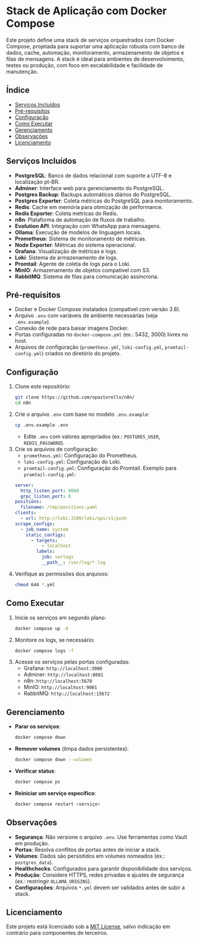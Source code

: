 # Stack de Aplicação com Docker Compose

Este projeto define uma stack de serviços orquestrados com Docker Compose, projetada para suportar uma aplicação robusta com banco de dados, cache, automação, monitoramento, armazenamento de objetos e filas de mensagens. A stack é ideal para ambientes de desenvolvimento, testes ou produção, com foco em escalabilidade e facilidade de manutenção.

## Índice
- [Serviços Incluídos](#serviços-incluídos)
- [Pré-requisitos](#pré-requisitos)
- [Configuração](#configuração)
- [Como Executar](#como-executar)
- [Gerenciamento](#gerenciamento)
- [Observações](#observações)
- [Licenciamento](#licenciamento)

## Serviços Incluídos
- **PostgreSQL**: Banco de dados relacional com suporte a UTF-8 e localização pt-BR.
- **Adminer**: Interface web para gerenciamento do PostgreSQL.
- **Postgres Backup**: Backups automáticos diários do PostgreSQL.
- **Postgres Exporter**: Coleta métricas do PostgreSQL para monitoramento.
- **Redis**: Cache em memória para otimização de performance.
- **Redis Exporter**: Coleta métricas do Redis.
- **n8n**: Plataforma de automação de fluxos de trabalho.
- **Evolution API**: Integração com WhatsApp para mensagens.
- **Ollama**: Execução de modelos de linguagem locais.
- **Prometheus**: Sistema de monitoramento de métricas.
- **Node Exporter**: Métricas do sistema operacional.
- **Grafana**: Visualização de métricas e logs.
- **Loki**: Sistema de armazenamento de logs.
- **Promtail**: Agente de coleta de logs para o Loki.
- **MinIO**: Armazenamento de objetos compatível com S3.
- **RabbitMQ**: Sistema de filas para comunicação assíncrona.

## Pré-requisitos
- Docker e Docker Compose instalados (compatível com versão 3.8).
- Arquivo `.env` com variáveis de ambiente necessárias (veja `.env.example`).
- Conexão de rede para baixar imagens Docker.
- Portas configuradas no `docker-compose.yml` (ex.: 5432, 3000) livres no host.
- Arquivos de configuração (`prometheus.yml`, `loki-config.yml`, `promtail-config.yml`) criados no diretório do projeto.

## Configuração
1. Clone este repositório:
   ```bash
   git clone https://github.com/opastorello/n8n/
   cd n8n
   ```
2. Crie o arquivo `.env` com base no modelo `.env.example`:
   ```bash
   cp .env.example .env
   ```
   - Edite `.env` com valores apropriados (ex.: `POSTGRES_USER`, `REDIS_PASSWORD`).
3. Crie os arquivos de configuração:
   - `prometheus.yml`: Configuração do Prometheus.
   - `loki-config.yml`: Configuração do Loki.
   - `promtail-config.yml`: Configuração do Promtail.
   Exemplo para `promtail-config.yml`:
   ```yaml
   server:
     http_listen_port: 9080
     grpc_listen_port: 0
   positions:
     filename: /tmp/positions.yaml
   clients:
     - url: http://loki:3100/loki/api/v1/push
   scrape_configs:
     - job_name: system
       static_configs:
         - targets:
             - localhost
           labels:
             job: varlogs
             __path__: /var/log/*.log
   ```
4. Verifique as permissões dos arquivos:
   ```bash
   chmod 644 *.yml
   ```

## Como Executar
1. Inicie os serviços em segundo plano:
   ```bash
   docker compose up -d
   ```
2. Monitore os logs, se necessário:
   ```bash
   docker compose logs -f
   ```
3. Acesse os serviços pelas portas configuradas:
   - Grafana: `http://localhost:3000`
   - Adminer: `http://localhost:8081`
   - n8n: `http://localhost:5678`
   - MinIO: `http://localhost:9001`
   - RabbitMQ: `http://localhost:15672`

## Gerenciamento
- **Parar os serviços**:
  ```bash
  docker compose down
  ```
- **Remover volumes** (limpa dados persistentes):
  ```bash
  docker compose down --volumes
  ```
- **Verificar status**:
  ```bash
  docker compose ps
  ```
- **Reiniciar um serviço específico**:
  ```bash
  docker compose restart <serviço>
  ```

## Observações
- **Segurança**: Não versione o arquivo `.env`. Use ferramentas como Vault em produção.
- **Portas**: Resolva conflitos de portas antes de iniciar a stack.
- **Volumes**: Dados são persistidos em volumes nomeados (ex.: `postgres_data`).
- **Healthchecks**: Configurados para garantir disponibilidade dos serviços.
- **Produção**: Considere HTTPS, redes privadas e ajustes de segurança (ex.: restringir `OLLAMA_ORIGINS`).
- **Configurações**: Arquivos `*.yml` devem ser validados antes de subir a stack.

## Licenciamento
Este projeto está licenciado sob a [MIT License](LICENSE), salvo indicação em contrário para componentes de terceiros.
